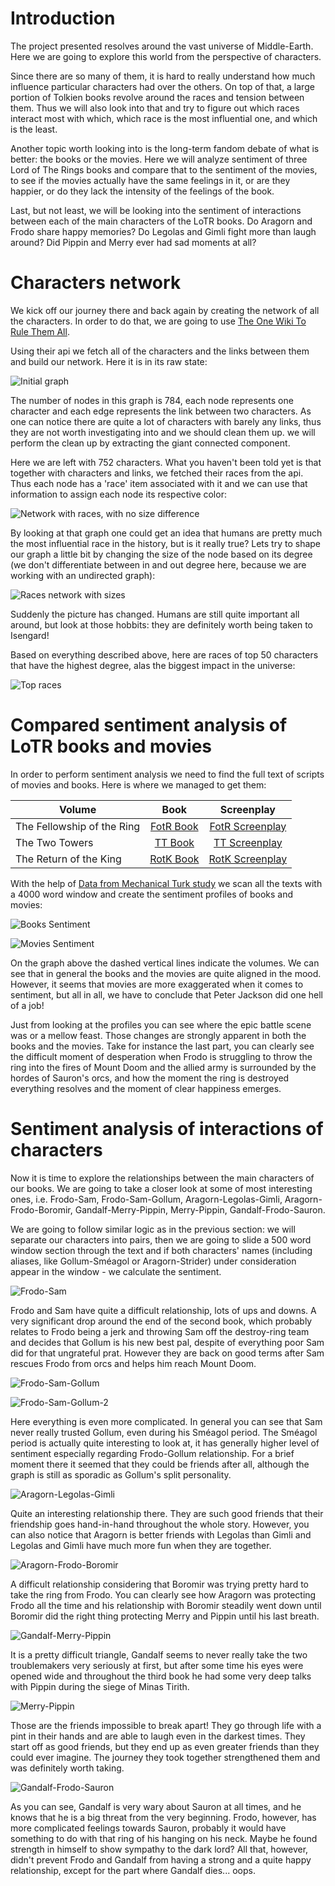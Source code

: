 <!-- ## Welcome to GitHub Pages

You can use the [editor on GitHub](https://github.com/Knocker4/lotr-social-graphs/edit/master/README.md) to maintain and preview the content for your website in Markdown files.

Whenever you commit to this repository, GitHub Pages will run [Jekyll](https://jekyllrb.com/) to rebuild the pages in your site, from the content in your Markdown files.

### Markdown

Markdown is a lightweight and easy-to-use syntax for styling your writing. It includes conventions for

```markdown
Syntax highlighted code block

# Header 1
## Header 2
### Header 3

- Bulleted
- List

1. Numbered
2. List

**Bold** and _Italic_ and `Code` text

[Link](url) and ![Image](src)
```

For more details see [GitHub Flavored Markdown](https://guides.github.com/features/mastering-markdown/).

### Jekyll Themes

Your Pages site will use the layout and styles from the Jekyll theme you have selected in your [repository settings](https://github.com/Knocker4/lotr-social-graphs/settings). The name of this theme is saved in the Jekyll `_config.yml` configuration file.

### Support or Contact

Having trouble with Pages? Check out our [documentation](https://help.github.com/categories/github-pages-basics/) or [contact support](https://github.com/contact) and we’ll help you sort it out.


### Time to change some stuff

```python
# some comment
print "Hello there"
```

Here is a nice picture:
-->

<!-- ![Lotr Logo](https://raw.githubusercontent.com/Knocker4/lotr-social-graphs/gh-pages/images/lotr.jpeg) -->

# Introduction

The project presented resolves around the vast universe of Middle-Earth. Here we are going to explore this world from the perspective of characters. 

Since there are so many of them, it is hard to really understand how much influence particular characters had over the others. On top of that, a large portion of Tolkien books revolve around the races and tension between them. Thus we will also look into that and try to figure out which races interact most with which, which race is the most influential one, and which is the least.

Another topic worth looking into is the long-term fandom debate of what is better: the books or the movies. Here we will analyze sentiment of three Lord of The Rings books and compare that to the sentiment of the movies, to see if the movies actually have the same feelings in it, or are they happier, or do they lack the intensity of the feelings of the book.

Last, but not least, we will be looking into the sentiment of interactions between each of the main characters of the LoTR books. Do Aragorn and Frodo share happy memories? Do Legolas and Gimli fight more than laugh around? Did Pippin and Merry ever had sad moments at all?

# Characters network

We kick off our journey there and back again by creating the network of all the characters. In order to do that, we are going to use [The One Wiki To Rule Them All](http://lotr.wikia.com/wiki/Main_Page). 

Using their api we fetch all of the characters and the links between them and build our network. Here it is in its raw state:

![Initial graph](https://raw.githubusercontent.com/Knocker4/lotr-social-graphs/gh-pages/images/graphInitial.png)

The number of nodes in this graph is 784, each node represents one character and each edge represents the link between two characters. As one can notice there are quite a lot of characters with barely any links, thus they are not worth investigating into and we should clean them up. we will perform the clean up by extracting the giant connected component.

Here we are left with 752 characters. What you haven't been told yet is that together with characters and links, we fetched their races from the api. Thus each node has a 'race' item associated with it and we can use that information to assign each node its respective color:

![Network with races, with no size difference](https://raw.githubusercontent.com/Knocker4/lotr-social-graphs/gh-pages/images/graphWithRaces.png)

By looking at that graph one could get an idea that humans are pretty much the most influential race in the history, but is it really true? Lets try to shape our graph a little bit by changing the size of the node based on its degree (we don't differentiate between in and out degree here, because we are working with an undirected graph):

<!-- > Races network with sizes -->
![Races network with sizes](https://raw.githubusercontent.com/Knocker4/lotr-social-graphs/gh-pages/images/graphRacesSized.png)

Suddenly the picture has changed. Humans are still quite important all around, but look at those hobbits: they are definitely worth being taken to Isengard!

Based on everything described above, here are races of top 50 characters that have the highest degree, alas the biggest impact in the universe:

<!-- > Top 5 races -->
![Top races](https://raw.githubusercontent.com/Knocker4/lotr-social-graphs/gh-pages/images/graphTop50.png)


# Compared sentiment analysis of LoTR books and movies

In order to perform sentiment analysis we need to find the full text of scripts of movies and books. Here is where we managed to get them:

|  Volume  |   Book   |   Screenplay   |
| -------- | :------: | :------------: |
|The Fellowship of the Ring | [FotR Book](http://portal.tolkienianos.pt/files/The_LotR_I.pdf) | [FotR Screenplay](http://www.fempiror.com/otherscripts/LordoftheRings1-FOTR.pdf) |
| The Two Towers | [TT Book](http://portal.tolkienianos.pt/files/The_LotR_II.pdf) | [TT Screenplay](http://www.fempiror.com/otherscripts/LordoftheRings2-TTT.pdf) |
| The Return of the King | [RotK Book](http://portal.tolkienianos.pt/files/The_LotR_III.pdf) | [RotK Screenplay](http://www.fempiror.com/otherscripts/LordoftheRings3-ROTK.pdf) |

With the help of [Data from Mechanical Turk study](http://journals.plos.org/plosone/article/file?id=10.1371/journal.pone.0026752.s001&type=supplementary) we scan all the texts with a 4000 word window and create the sentiment profiles of books and movies:

![Books Sentiment](https://raw.githubusercontent.com/Knocker4/lotr-social-graphs/gh-pages/images/Graphs/booksSent.png)

![Movies Sentiment](https://raw.githubusercontent.com/Knocker4/lotr-social-graphs/gh-pages/images/Graphs/moviesSent.png)


On the graph above the dashed vertical lines indicate the volumes. We can see that in general the books and the movies are quite aligned in the mood. However, it seems that movies are more exaggerated when it comes to sentiment, but all in all, we have to conclude that Peter Jackson did one hell of a job! 

Just from looking at the profiles you can see where the epic battle scene was or a mellow feast. Those changes are strongly apparent in both the books and the movies. Take for instance the last part, you can clearly see the difficult moment of desperation when Frodo is struggling to throw the ring into the fires of Mount Doom and the allied army is surrounded by the hordes of Sauron's orcs, and how the moment the ring is destroyed everything resolves and the moment of clear happiness emerges.

# Sentiment analysis of interactions of characters

Now it is time to explore the relationships between the main characters of our books. We are going to take a closer look at some of most interesting ones, i.e. Frodo-Sam, Frodo-Sam-Gollum, Aragorn-Legolas-Gimli, Aragorn-Frodo-Boromir, Gandalf-Merry-Pippin, Merry-Pippin, Gandalf-Frodo-Sauron.

We are going to follow similar logic as in the previous section: we will separate our characters into pairs, then we are going to slide a 500 word window section through the text and if both characters' names (including aliases, like Gollum-Sméagol or Aragorn-Strider) under consideration appear in the window - we calculate the sentiment.

![Frodo-Sam](https://raw.githubusercontent.com/Knocker4/lotr-social-graphs/gh-pages/images/Graphs/FrodoSam.png)

Frodo and Sam have quite a difficult relationship, lots of ups and downs. A very significant drop around the end of the second book, which probably relates to Frodo being a jerk and throwing Sam off the destroy-ring team and decides that Gollum is his new best pal, despite of everything poor Sam did for that ungrateful prat. However they are back on good terms after Sam rescues Frodo from orcs and helps him reach Mount Doom.

![Frodo-Sam-Gollum](https://raw.githubusercontent.com/Knocker4/lotr-social-graphs/gh-pages/images/Graphs/FrodoGollumSmeagol.png)

![Frodo-Sam-Gollum-2](https://raw.githubusercontent.com/Knocker4/lotr-social-graphs/gh-pages/images/Graphs/SamGollumSmeagol.png)

Here everything is even more complicated. In general you can see that Sam never really trusted Gollum, even during his Sméagol period. The Sméagol period is actually quite interesting to look at, it has generally higher level of sentiment especially regarding Frodo-Gollum relationship. For a brief moment there it seemed that they could be friends after all, although the graph is still as sporadic as Gollum's split personality.

![Aragorn-Legolas-Gimli](https://raw.githubusercontent.com/Knocker4/lotr-social-graphs/gh-pages/images/Graphs/AragornLegolasGimli.png)

Quite an interesting relationship there. They are such good friends that their friendship goes hand-in-hand throughout the whole story. However, you can also notice that Aragorn is better friends with Legolas than Gimli and Legolas and Gimli have much more fun when they are together.

![Aragorn-Frodo-Boromir](https://raw.githubusercontent.com/Knocker4/lotr-social-graphs/gh-pages/images/Graphs/AragornBoromirFrodo.png)

A difficult relationship considering that Boromir was trying pretty hard to take the ring from Frodo. You can clearly see how Aragorn was protecting Frodo all the time and his relationship with Boromir steadily went down until Boromir did the right thing protecting Merry and Pippin until his last breath.

![Gandalf-Merry-Pippin](https://raw.githubusercontent.com/Knocker4/lotr-social-graphs/gh-pages/images/Graphs/GandalfMerryPippin.png)


It is a pretty difficult triangle, Gandalf seems to never really take the two troublemakers very seriously at first, but after some time his eyes were opened wide and throughout the third book he had some very deep talks with Pippin during the siege of Minas Tirith.

![Merry-Pippin](https://raw.githubusercontent.com/Knocker4/lotr-social-graphs/gh-pages/images/Graphs/MerryPippin.png)


Those are the friends impossible to break apart! They go through life with a pint in their hands and are able to laugh even in the darkest times. They start off as good friends, but they end up as even greater friends than they could ever imagine. The journey they took together strengthened them and was definitely worth taking.

![Gandalf-Frodo-Sauron](https://raw.githubusercontent.com/Knocker4/lotr-social-graphs/gh-pages/images/Graphs/GandalfFrodoSauron.png)

As you can see, Gandalf is very wary about Sauron at all times, and he knows that he is a big threat from the very beginning. Frodo, however, has more complicated feelings towards Sauron, probably it would have something to do with that ring of his hanging on his neck. Maybe he found strength in himself to show sympathy to the dark lord? All that, however, didn't prevent Frodo and Gandalf from having a strong and a quite happy relationship, except for the part where Gandalf dies... oops.